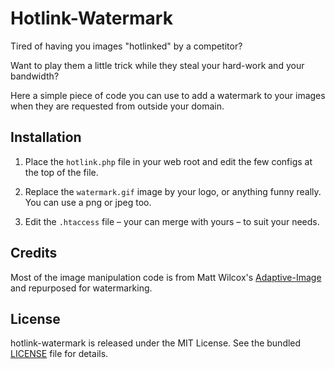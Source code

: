 # Hotlink-Watermark

Tired of having you images "hotlinked" by a competitor?

Want to play them a little trick while they steal your hard-work and your bandwidth?

Here a simple piece of code you can use to add a watermark to your images when they are requested from outside your
domain.


## Installation

1. Place the `hotlink.php` file in your web root and edit the few configs at the top of the file.

2. Replace the `watermark.gif` image by your logo, or anything funny really. You can use a png or jpeg too.

3. Edit the `.htaccess` file – your can merge with yours – to suit your needs.


## Credits

Most of the image manipulation code is from Matt Wilcox's [Adaptive-Image](https://github.com/MattWilcox/Adaptive-Images)
and repurposed for watermarking.


## License

hotlink-watermark is released under the MIT License. See the bundled [LICENSE]() file for details.